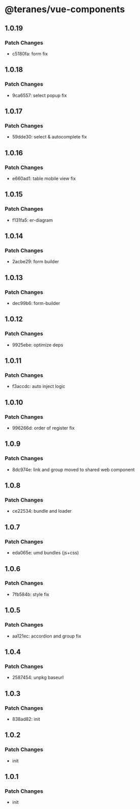 # @teranes/vue-components

## 1.0.19

### Patch Changes

- c5180fa: form fix

## 1.0.18

### Patch Changes

- 9ca6557: select popup fix

## 1.0.17

### Patch Changes

- 59dde30: select & autocomplete fix

## 1.0.16

### Patch Changes

- e660ad1: table mobile view fix

## 1.0.15

### Patch Changes

- f131fa5: er-diagram

## 1.0.14

### Patch Changes

- 2acbe29: form builder

## 1.0.13

### Patch Changes

- dec99b6: form-builder

## 1.0.12

### Patch Changes

- 9925ebe: optimize deps

## 1.0.11

### Patch Changes

- f3accdc: auto inject logic

## 1.0.10

### Patch Changes

- 996266d: order of register fix

## 1.0.9

### Patch Changes

- 8dc974e: link and group moved to shared web component

## 1.0.8

### Patch Changes

- ce22534: bundle and loader

## 1.0.7

### Patch Changes

- eda065e: umd bundles (js+css)

## 1.0.6

### Patch Changes

- 7fb584b: style fix

## 1.0.5

### Patch Changes

- aa121ec: accordion and group fix

## 1.0.4

### Patch Changes

- 2587454: unpkg baseurl

## 1.0.3

### Patch Changes

- 838ad82: init

## 1.0.2

### Patch Changes

- init

## 1.0.1

### Patch Changes

- init
